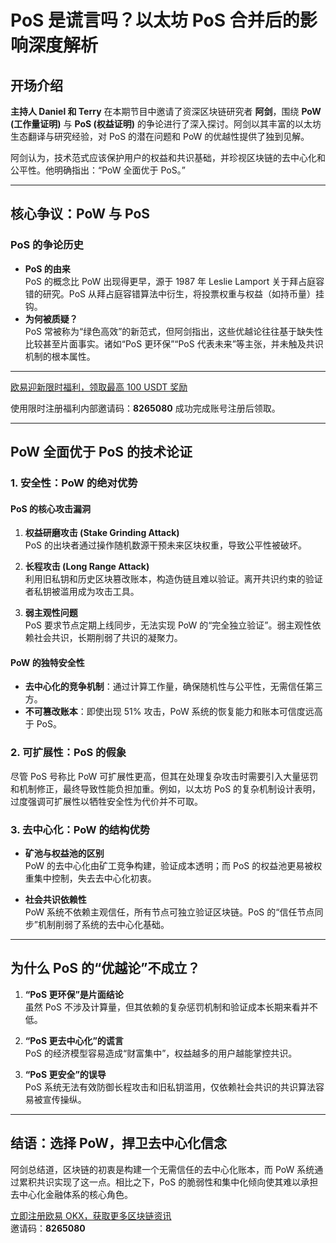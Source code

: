 # PoS 是谎言吗？以太坊 PoS 合并后的影响深度解析



## 开场介绍

**主持人 Daniel 和 Terry** 在本期节目中邀请了资深区块链研究者 **阿剑**，围绕 **PoW (工作量证明)** 与 **PoS (权益证明)** 的争论进行了深入探讨。阿剑以其丰富的以太坊生态翻译与研究经验，对 PoS 的潜在问题和 PoW 的优越性提供了独到见解。

阿剑认为，技术范式应该保护用户的权益和共识基础，并珍视区块链的去中心化和公平性。他明确指出：“PoW 全面优于 PoS。”

---

## 核心争议：PoW 与 PoS

### PoS 的争论历史

- **PoS 的由来**  
  PoS 的概念比 PoW 出现得更早，源于 1987 年 Leslie Lamport 关于拜占庭容错的研究。PoS 从拜占庭容错算法中衍生，将投票权重与权益（如持币量）挂钩。
- **为何被质疑？**  
  PoS 常被称为“绿色高效”的新范式，但阿剑指出，这些优越论往往基于缺失性比较甚至片面事实。诸如“PoS 更环保”“PoS 代表未来”等主张，并未触及共识机制的根本属性。

---
[欧易迎新限时福利，领取最高 100 USDT 奖励](https://bit.ly/OKXe)

使用限时注册福利内部邀请码：**8265080** 成功完成账号注册后领取。

---
## PoW 全面优于 PoS 的技术论证

### 1. 安全性：PoW 的绝对优势

#### PoS 的核心攻击漏洞

1. **权益研磨攻击 (Stake Grinding Attack)**  
   PoS 的出块者通过操作随机数源干预未来区块权重，导致公平性被破坏。

2. **长程攻击 (Long Range Attack)**  
   利用旧私钥和历史区块篡改账本，构造伪链且难以验证。离开共识约束的验证者私钥被滥用成为攻击工具。

3. **弱主观性问题**  
   PoS 要求节点定期上线同步，无法实现 PoW 的“完全独立验证”。弱主观性依赖社会共识，长期削弱了共识的凝聚力。

#### PoW 的独特安全性

- **去中心化的竞争机制**：通过计算工作量，确保随机性与公平性，无需信任第三方。  
- **不可篡改账本**：即使出现 51% 攻击，PoW 系统的恢复能力和账本可信度远高于 PoS。

### 2. 可扩展性：PoS 的假象

尽管 PoS 号称比 PoW 可扩展性更高，但其在处理复杂攻击时需要引入大量惩罚和机制修正，最终导致性能负担加重。例如，以太坊 PoS 的复杂机制设计表明，过度强调可扩展性以牺牲安全性为代价并不可取。

### 3. 去中心化：PoW 的结构优势

- **矿池与权益池的区别**  
  PoW 的去中心化由矿工竞争构建，验证成本透明；而 PoS 的权益池更易被权重集中控制，失去去中心化初衷。

- **社会共识依赖性**  
  PoW 系统不依赖主观信任，所有节点可独立验证区块链。PoS 的“信任节点同步”机制削弱了系统的去中心化基础。

---

## 为什么 PoS 的“优越论”不成立？

1. **“PoS 更环保”是片面结论**  
   虽然 PoS 不涉及计算量，但其依赖的复杂惩罚机制和验证成本长期来看并不低。

2. **“PoS 更去中心化”的谎言**  
   PoS 的经济模型容易造成“财富集中”，权益越多的用户越能掌控共识。

3. **“PoS 更安全”的误导**  
   PoS 系统无法有效防御长程攻击和旧私钥滥用，仅依赖社会共识的共识算法容易被宣传操纵。

---

## 结语：选择 PoW，捍卫去中心化信念

阿剑总结道，区块链的初衷是构建一个无需信任的去中心化账本，而 PoW 系统通过累积共识实现了这一点。相比之下，PoS 的脆弱性和集中化倾向使其难以承担去中心化金融体系的核心角色。

[立即注册欧易 OKX，获取更多区块链资讯](https://bit.ly/OKXe)  
邀请码：**8265080**
